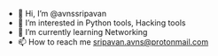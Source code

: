 - 👋 Hi, I’m @avnssripavan
- 👀 I’m interested in Python tools, Hacking tools
- 🌱 I’m currently learning Networking
- 📫 How to reach me sripavan.avns@protonmail.com

<!---
avnssripavan/avnssripavan is a ✨ special ✨ repository because its `README.md` (this file) appears on your GitHub profile.
You can click the Preview link to take a look at your changes.
--->
